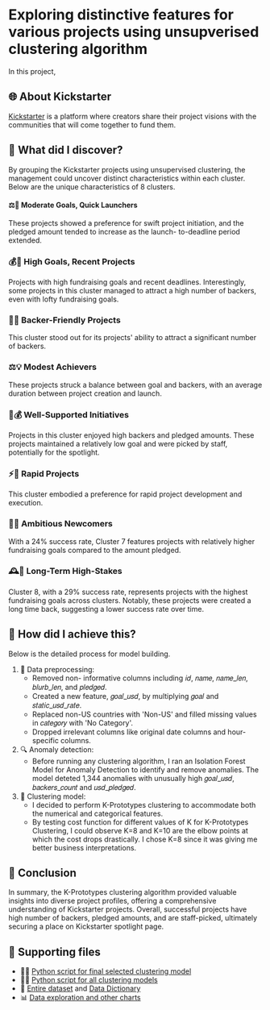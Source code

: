 # Exploring distinctive features for various projects using unsupverised clustering algorithm
In this project, 

## 🌐 About Kickstarter
[Kickstarter](https://www.kickstarter.com) is a platform where creators share their project visions with the communities that will come together to fund them.

## 💼 What did I discover?
By grouping the Kickstarter projects using unsupervised clustering, the management could uncover distinct characteristics within each cluster. Below are the unique characteristics of 8 clusters.
#### ⚖️🚀 Moderate Goals, Quick Launchers
These projects showed a preference for swift project initiation, and the pledged amount tended to increase as the launch- to-deadline period extended.
### 💰📆 High Goals, Recent Projects
Projects with high fundraising goals and recent deadlines. Interestingly, some projects in this cluster managed to attract a high number of backers, even with lofty fundraising goals.
### 🤝👥 Backer-Friendly Projects
This cluster stood out for its projects' ability to attract a significant number of backers.
### ⚖️💡 Modest Achievers
These projects struck a balance between goal and backers, with an average duration between project creation and launch.
### 👏💰 Well-Supported Initiatives
Projects in this cluster enjoyed high backers and pledged amounts. These projects maintained a relatively low goal and were picked by staff, potentially for the spotlight.
### ⚡🚀 Rapid Projects
This cluster embodied a preference for rapid project development and execution.
### 🌟🎯 Ambitious Newcomers
With a 24% success rate, Cluster 7 features projects with relatively higher fundraising goals compared to the amount pledged.
### 🕰️💼 Long-Term High-Stakes
Cluster 8, with a 29% success rate, represents projects with the highest fundraising goals across clusters. Notably, these projects were created a long time back, suggesting a lower success rate over time.

## 🔄 How did I achieve this? 
Below is the detailed process for model building.
1. 🧹 Data preprocessing:
   - Removed non- informative columns including 𝑖𝑑, 𝑛𝑎𝑚𝑒, 𝑛𝑎𝑚𝑒_𝑙𝑒𝑛, 𝑏𝑙𝑢𝑟𝑏_𝑙𝑒𝑛, and 𝑝𝑙𝑒𝑑𝑔𝑒𝑑.
   - Created a new feature, 𝑔𝑜𝑎𝑙_𝑢𝑠𝑑, by multiplying 𝑔𝑜𝑎𝑙 and 𝑠𝑡𝑎𝑡𝑖𝑐_𝑢𝑠𝑑_𝑟𝑎𝑡𝑒.
   - Replaced non-US countries with 'Non-US' and filled missing values in 𝑐𝑎𝑡𝑒𝑔𝑜𝑟𝑦 with 'No Category'.
   - Dropped irrelevant columns like original date columns and hour- specific columns.
2. 🔍 Anomaly detection:
   - Before running any clustering algorithm, I ran an Isolation Forest Model for Anomaly Detection to identify and remove anomalies. The model deteted 1,344 anomalies with unusually high 𝑔𝑜𝑎𝑙_𝑢𝑠𝑑, 𝑏𝑎𝑐𝑘𝑒𝑟𝑠_𝑐𝑜𝑢𝑛𝑡 and 𝑢𝑠𝑑_𝑝𝑙𝑒𝑑𝑔𝑒𝑑.
3. 🤖 Clustering model:
   - I decided to perform K-Prototypes clustering to accommodate both the numerical and categorical features.
   - By testing cost function for different values of K for K-Prototypes Clustering, I could observe K=8 and K=10 are the elbow points at which the cost drops drastically. I chose K=8 since it was giving me better business interpretations.

## 🎉 Conclusion
In summary, the K-Prototypes clustering algorithm provided valuable insights into diverse project profiles, offering a comprehensive understanding of Kickstarter projects. Overall, successful projects have high number of backers, pledged amounts, and are staff-picked, ultimately securing a place on Kickstarter spotlight page.

## 🔗 Supporting files
- 👩‍💻 [Python script for final selected clustering model]()
- 👩‍💻 [Python script for all clustering models]()
- 📁 [Entire dataset](kickstarter.xlsx) and [Data Dictionary](kickstarter-data-dictionary.xlsx)
- 📊 [Data exploration and other charts](Images)

